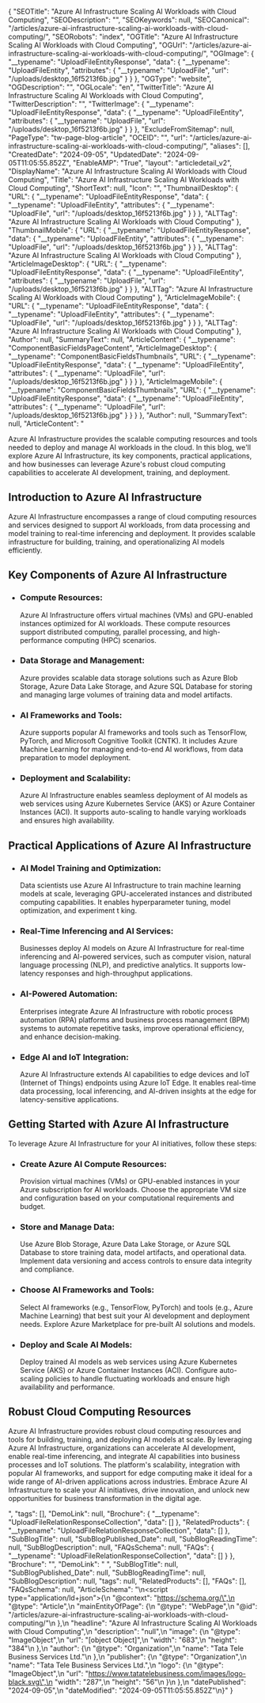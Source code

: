{
  "SEOTitle": "Azure AI Infrastructure Scaling AI Workloads with Cloud Computing",
  "SEODescription": "",
  "SEOKeywords": null,
  "SEOCanonical": "/articles/azure-ai-infrastructure-scaling-ai-workloads-with-cloud-computing/",
  "SEORobots": "index",
  "OGTitle": "Azure AI Infrastructure Scaling AI Workloads with Cloud Computing",
  "OGUrl": "/articles/azure-ai-infrastructure-scaling-ai-workloads-with-cloud-computing/",
  "OGImage": {
    "__typename": "UploadFileEntityResponse",
    "data": {
      "__typename": "UploadFileEntity",
      "attributes": {
        "__typename": "UploadFile",
        "url": "/uploads/desktop_16f5213f6b.jpg"
      }
    }
  },
  "OGType": "website",
  "OGDescription": "",
  "OGLocale": "en",
  "TwitterTitle": "Azure AI Infrastructure Scaling AI Workloads with Cloud Computing",
  "TwitterDescription": "",
  "TwitterImage": {
    "__typename": "UploadFileEntityResponse",
    "data": {
      "__typename": "UploadFileEntity",
      "attributes": {
        "__typename": "UploadFile",
        "url": "/uploads/desktop_16f5213f6b.jpg"
      }
    }
  },
  "ExcludeFromSitemap": null,
  "PageType": "tw-page-blog-article",
  "OCEID": "",
  "url": "/articles/azure-ai-infrastructure-scaling-ai-workloads-with-cloud-computing/",
  "aliases": [],
  "CreatedDate": "2024-09-05",
  "UpdatedDate": "2024-09-05T11:05:55.852Z",
  "EnableAMP": "True",
  "layout": "articledetail_v2",
  "DisplayName": "Azure AI Infrastructure Scaling AI Workloads with Cloud Computing",
  "Title": "Azure AI Infrastructure Scaling AI Workloads with Cloud Computing",
  "ShortText": null,
  "Icon": "",
  "ThumbnailDesktop": {
    "URL": {
      "__typename": "UploadFileEntityResponse",
      "data": {
        "__typename": "UploadFileEntity",
        "attributes": {
          "__typename": "UploadFile",
          "url": "/uploads/desktop_16f5213f6b.jpg"
        }
      }
    },
    "ALTTag": "Azure AI Infrastructure Scaling AI Workloads with Cloud Computing"
  },
  "ThumbnailMobile": {
    "URL": {
      "__typename": "UploadFileEntityResponse",
      "data": {
        "__typename": "UploadFileEntity",
        "attributes": {
          "__typename": "UploadFile",
          "url": "/uploads/desktop_16f5213f6b.jpg"
        }
      }
    },
    "ALTTag": "Azure AI Infrastructure Scaling AI Workloads with Cloud Computing"
  },
  "ArticleImageDesktop": {
    "URL": {
      "__typename": "UploadFileEntityResponse",
      "data": {
        "__typename": "UploadFileEntity",
        "attributes": {
          "__typename": "UploadFile",
          "url": "/uploads/desktop_16f5213f6b.jpg"
        }
      }
    },
    "ALTTag": "Azure AI Infrastructure Scaling AI Workloads with Cloud Computing"
  },
  "ArticleImageMobile": {
    "URL": {
      "__typename": "UploadFileEntityResponse",
      "data": {
        "__typename": "UploadFileEntity",
        "attributes": {
          "__typename": "UploadFile",
          "url": "/uploads/desktop_16f5213f6b.jpg"
        }
      }
    },
    "ALTTag": "Azure AI Infrastructure Scaling AI Workloads with Cloud Computing"
  },
  "Author": null,
  "SummaryText": null,
  "ArticleContent": {
    "__typename": "ComponentBasicFieldsPageContent",
    "ArticleImageDesktop": {
      "__typename": "ComponentBasicFieldsThumbnails",
      "URL": {
        "__typename": "UploadFileEntityResponse",
        "data": {
          "__typename": "UploadFileEntity",
          "attributes": {
            "__typename": "UploadFile",
            "url": "/uploads/desktop_16f5213f6b.jpg"
          }
        }
      }
    },
    "ArticleImageMobile": {
      "__typename": "ComponentBasicFieldsThumbnails",
      "URL": {
        "__typename": "UploadFileEntityResponse",
        "data": {
          "__typename": "UploadFileEntity",
          "attributes": {
            "__typename": "UploadFile",
            "url": "/uploads/desktop_16f5213f6b.jpg"
          }
        }
      }
    },
    "Author": null,
    "SummaryText": null,
    "ArticleContent": "<p>Azure AI Infrastructure provides the scalable computing resources and tools needed to deploy and manage AI workloads in the cloud. In this blog, we'll explore Azure AI Infrastructure, its key components, practical applications, and how businesses can leverage Azure's robust cloud computing capabilities to accelerate AI development, training, and deployment.</p><h2>Introduction to Azure AI Infrastructure</h2><p>Azure AI Infrastructure encompasses a range of cloud computing resources and services designed to support AI workloads, from data processing and model training to real-time inferencing and deployment. It provides scalable infrastructure for building, training, and operationalizing AI models efficiently.</p><h2>Key Components of Azure AI Infrastructure</h2><ul><li><h3>Compute Resources:</h3><p>Azure AI Infrastructure offers virtual machines (VMs) and GPU-enabled instances optimized for AI workloads. These compute resources support distributed computing, parallel processing, and high-performance computing (HPC) scenarios.</p></li><li><h3>Data Storage and Management:</h3><p>Azure provides scalable data storage solutions such as Azure Blob Storage, Azure Data Lake Storage, and Azure SQL Database for storing and managing large volumes of training data and model artifacts.</p></li><li><h3>AI Frameworks and Tools:</h3><p>Azure supports popular AI frameworks and tools such as TensorFlow, PyTorch, and Microsoft Cognitive Toolkit (CNTK). It includes Azure Machine Learning for managing end-to-end AI workflows, from data preparation to model deployment.</p></li><li><h3>Deployment and Scalability:</h3><p>Azure AI Infrastructure enables seamless deployment of AI models as web services using Azure Kubernetes Service (AKS) or Azure Container Instances (ACI). It supports auto-scaling to handle varying workloads and ensures high availability.</p></li></ul><h2>Practical Applications of Azure AI Infrastructure</h2><ul><li><h3>AI Model Training and Optimization:</h3><p>Data scientists use Azure AI Infrastructure to train machine learning models at scale, leveraging GPU-accelerated instances and distributed computing capabilities. It enables hyperparameter tuning, model optimization, and experiment t king.</p></li><li><h3>Real-Time Inferencing and AI Services:</h3><p>Businesses deploy AI models on Azure AI Infrastructure for real-time inferencing and AI-powered services, such as computer vision, natural language processing (NLP), and predictive analytics. It supports low-latency responses and high-throughput applications.</p></li><li><h3>AI-Powered Automation:</h3><p>Enterprises integrate Azure AI Infrastructure with robotic process automation (RPA) platforms and business process management (BPM) systems to automate repetitive tasks, improve operational efficiency, and enhance decision-making.</p></li><li><h3>Edge AI and IoT Integration:</h3><p>Azure AI Infrastructure extends AI capabilities to edge devices and IoT (Internet of Things) endpoints using Azure IoT Edge. It enables real-time data processing, local inferencing, and AI-driven insights at the edge for latency-sensitive applications.</p></li></ul><h2>Getting Started with Azure AI Infrastructure</h2><p>To leverage Azure AI Infrastructure for your AI initiatives, follow these steps:</p><ul><li><h3>Create Azure AI Compute Resources:</h3><p>Provision virtual machines (VMs) or GPU-enabled instances in your Azure subscription for AI workloads. Choose the appropriate VM size and configuration based on your computational requirements and budget.</p></li><li><h3>Store and Manage Data:</h3><p>Use Azure Blob Storage, Azure Data Lake Storage, or Azure SQL Database to store training data, model artifacts, and operational data. Implement data versioning and access controls to ensure data integrity and compliance.</p></li><li><h3>Choose AI Frameworks and Tools:</h3><p>Select AI frameworks (e.g., TensorFlow, PyTorch) and tools (e.g., Azure Machine Learning) that best suit your AI development and deployment needs. Explore Azure Marketplace for pre-built AI solutions and models.</p></li><li><h3>Deploy and Scale AI Models:</h3><p>Deploy trained AI models as web services using Azure Kubernetes Service (AKS) or Azure Container Instances (ACI). Configure auto-scaling policies to handle fluctuating workloads and ensure high availability and performance.</p></li></ul><h2>Robust Cloud Computing Resources</h2><p>Azure AI Infrastructure provides robust cloud computing resources and tools for building, training, and deploying AI models at scale. By leveraging Azure AI Infrastructure, organizations can accelerate AI development, enable real-time inferencing, and integrate AI capabilities into business processes and IoT solutions. The platform's scalability, integration with popular AI frameworks, and support for edge computing make it ideal for a wide range of AI-driven applications across industries. Embrace Azure AI Infrastructure to scale your AI initiatives, drive innovation, and unlock new opportunities for business transformation in the digital age.</p>",
    "tags": [],
    "DemoLink": null,
    "Brochure": {
      "__typename": "UploadFileRelationResponseCollection",
      "data": []
    },
    "RelatedProducts": {
      "__typename": "UploadFileRelationResponseCollection",
      "data": []
    },
    "SubBlogTitle": null,
    "SubBlogPublished_Date": null,
    "SubBlogReadingTime": null,
    "SubBlogDescription": null,
    "FAQsSchema": null,
    "FAQs": {
      "__typename": "UploadFileRelationResponseCollection",
      "data": []
    }
  },
  "Brochure": "",
  "DemoLink": " ",
  "SubBlogTitle": null,
  "SubBlogPublished_Date": null,
  "SubBlogReadingTime": null,
  "SubBlogDescription": null,
  "tags": null,
  "RelatedProducts": [],
  "FAQs": [],
  "FAQsSchema": null,
  "ArticleSchema": "\n<script type=\"application/ld+json\">{\n  \"@context\": \"https://schema.org/\",\n  \"@type\": \"Article\",\n  \"mainEntityOfPage\": {\n    \"@type\": \"WebPage\",\n    \"@id\": \"/articles/azure-ai-infrastructure-scaling-ai-workloads-with-cloud-computing/\"\n  },\n  \"headline\": \"Azure AI Infrastructure Scaling AI Workloads with Cloud Computing\",\n  \"description\": \"null\",\n  \"image\": {\n    \"@type\": \"ImageObject\",\n    \"url\": \"[object Object]\",\n    \"width\": \"683\",\n    \"height\": \"384\"\n  },\n  \"author\": {\n    \"@type\": \"Organization\",\n    \"name\": \"Tata Tele Business Services Ltd.\"\n  },\n  \"publisher\": {\n    \"@type\": \"Organization\",\n    \"name\": \"Tata Tele Business Services Ltd.\",\n    \"logo\": {\n      \"@type\": \"ImageObject\",\n      \"url\": \"https://www.tatatelebusiness.com/images/logo-black.svg\",\n      \"width\": \"287\",\n      \"height\": \"56\"\n    }\n  },\n  \"datePublished\": \"2024-09-05\",\n  \"dateModified\": \"2024-09-05T11:05:55.852Z\"\n}</script>"
}